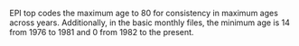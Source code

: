 EPI top codes the maximum age to 80 for consistency in maximum ages across years. Additionally, in the basic monthly files, the minimum age is 14 from 1976 to 1981 and 0 from 1982 to the present.
